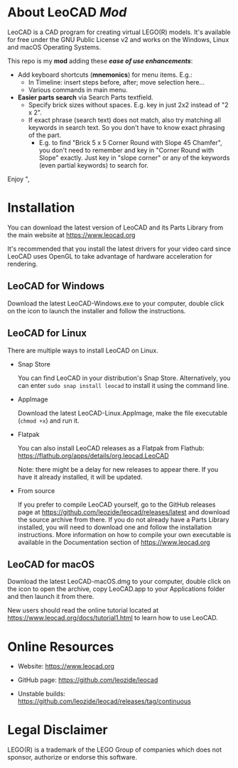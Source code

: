 # About LeoCAD _Mod_

LeoCAD is a CAD program for creating virtual LEGO(R) models. It's available
for free under the GNU Public License v2 and works on the Windows, Linux
and macOS Operating Systems.

This repo is my **mod** adding these _**ease of use enhancements**_:
* Add keyboard shortcuts (**mnemonics**) for menu items. E.g.:
  * In Timeline: insert steps before, after; move selection here...
  * Various commands in main menu.
* **Easier parts search** via Search Parts textfield.
  * Specify brick sizes without spaces. E.g. key in just 2x2 instead of "2 x 2".
  * If exact phrase (search text) does not match, also try matching all keywords in search text. So you don't have to know exact phrasing of the part.
    * E.g. to find "Brick 5 x 5 Corner Round with Slope 45 Chamfer", you don't need to remember and key in "Corner Round with Slope" exactly. Just key in "slope corner" or any of the keywords (even partial keywords) to search for.

Enjoy ",

# Installation

You can download the latest version of LeoCAD and its Parts Library from
the main website at https://www.leocad.org

It's recommended that you install the latest drivers for your video card
since LeoCAD uses OpenGL to take advantage of hardware acceleration for
rendering.

## LeoCAD for Windows

  Download the latest LeoCAD-Windows.exe to your computer, double click on
  the icon to launch the installer and follow the instructions.

## LeoCAD for Linux

There are multiple ways to install LeoCAD on Linux.

* Snap Store
  
  You can find LeoCAD in your distribution's Snap Store. Alternatively, you
  can enter `sudo snap install leocad` to install it using the command line.

* AppImage

  Download the latest LeoCAD-Linux.AppImage, make the file executable
  (`chmod +x`) and run it.

* Flatpak

  You can also install LeoCAD releases as a Flatpak from Flathub:
    https://flathub.org/apps/details/org.leocad.LeoCAD

  Note: there might be a delay for new releases to appear there. If
  you have it already installed, it will be updated.

* From source

  If you prefer to compile LeoCAD yourself, go to the GitHub releases page
  at https://github.com/leozide/leocad/releases/latest and download the
  source archive from there. If you do not already have a Parts Library
  installed, you will need to download one and follow the installation
  instructions. More information on how to compile your own executable is
  available in the Documentation section of https://www.leocad.org

## LeoCAD for macOS

  Download the latest LeoCAD-macOS.dmg to your computer, double click on
  the icon to open the archive, copy LeoCAD.app to your Applications folder
  and then launch it from there.

New users should read the online tutorial located at
https://www.leocad.org/docs/tutorial1.html to learn how to use LeoCAD.


# Online Resources

- Website:
  https://www.leocad.org

- GitHub page:
  https://github.com/leozide/leocad

- Unstable builds:
  https://github.com/leozide/leocad/releases/tag/continuous


# Legal Disclaimer

LEGO(R) is a trademark of the LEGO Group of companies which does not sponsor,
authorize or endorse this software.
